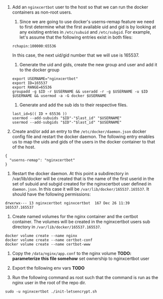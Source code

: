 1. Add an ```nginxcertbot``` user to the host so that we can run the docker containers as non-root users.

    1. Since we are going to use docker's userns-remap feature we need to first determine what the first available uid and gid is by looking at any existing entries in ```/etc/subuid``` and ```/etc/subgid```. For example, let's assume that the following entries exist in both files:
    ```
    rchapin:100000:65536
    ```

    In this case, the next uid/gid number that we will use is 165537.

    1. Generate the uid and gids, create the new group and user and add it to the docker group
    ```
    export USERNAME="nginxcertbot"
    export ID=165537
    export RANGE=65536
    groupadd -g $ID -r $USERNAME && useradd -r -g $USERNAME -u $ID $USERNAME && usermod -a -G docker $USERNAME
    ```

    1. Generate and add the sub ids to their respective files.
    ```
    last_id=$(( ID + 65536 ))
    usermod --add-subuids "$ID"-"$last_id" "$USERNAME"
    usermod --add-subgids "$ID"-"$last_id" "$USERNAME"
    ```

1. Create and/or add an entry to the ```/etc/docker/daemon.json``` docker config file and restart the docker daemon.  The following entry enables us to map the uids and gids of the users in the docker container to that of the host.
```
{
  "userns-remap": "nginxcertbot"
}
```

1. Restart the docker daemon. At this point a subdirectory in /var/lib/docker will be created that is the name of the first userid in the set of subuid and subgid created for the nginxcertbot user defined in ```daemon.json```.  In this case it will be ```/var/lib/docker/165537.165537```.  It should have the following permissions:
```
drwxrwx--- 13 nginxcertbot nginxcertbot  167 Dec 26 11:39 165537.165537
```

1.  Create named volumes for the nginx container and the certbot container.  The volumes will be created in the nginxcertbot users sub directory in ```/var/lib/docker/165537.165537```.
```
docker volume create --name nginx
docker volume create --name certbot-conf
docker volume create --name certbot-www
```

1. Copy the ```/data/nginx/app.conf``` to the nginx volume **TODO: parameterize this file somehow** set ownership to nginxcertbot user

1. Export the following env vars **TODO**

1. Run the following command as root such that the command is run as the nginx user in the root of the repo dir.
```
sudo -u nginxcertbot ./init-letsencrypt.sh
```
